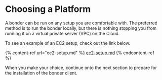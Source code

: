 # Choosing a Platform

A bonder can be run on any setup you are comfortable with. The preferred method is to run the bonder locally, but there is nothing stopping you from running it on a virtual private server (VPC) on the Cloud.

To see an example of an EC2 setup, check out the link below.

{% content-ref url="ec2-setup.md" %}
[ec2-setup.md](ec2-setup.md)
{% endcontent-ref %}

When you make your choice, continue onto the next section to prepare for the installation of the bonder client.